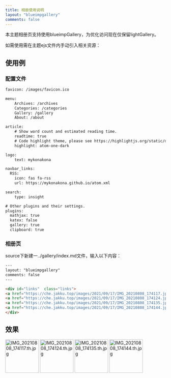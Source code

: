 ```yaml
---
title: 相册使用说明
layout: "blueimpgallery"
comments: false
---
```


本主题相册页支持使用blueimpGallery，为优化访问现在仅保留lightGallery。

如需使用需在主题ejs文件内手动引入相关资源：

## 使用例

### 配置文件

```html
favicon: /images/favicon.ico

menu:
    Archives: /archives
    Categories: /categories
    Gallery: /gallery
    About: /about

article:
    # Show word count and estimated reading time.
    readtime: true
    # Code highlight theme, please see https://highlightjs.org/static/demo/
    highlight: atom-one-dark    

logo:
    text: mykonakona

navbar_links:
  RSS:
    icon: fas fa-rss
    url: https://mykonakona.github.io/atom.xml

search:
    type: insight

# Other plugins and their settings.
plugins:
  mathjax: true
  katex: false
  gallery: true
  clipboard: true
```

### 相册页

source下新建一../gallery/index.md文件，输入以下内容：

```html
---
layout: "blueimpgallery"
comments: false
---

<div id="links"  class="links">
<a href="https://che.jakku.top/images/2021/09/17/IMG_20210808_174117.jpg"><img loading="lazy" width="105" height="105" src="https://che.jakku.top/images/2021/09/17/IMG_20210808_174117.th.jpg" alt="IMG_20210808_174117.th.jpg" border="0"></a>
<a href="https://che.jakku.top/images/2021/09/17/IMG_20210808_174124.jpg"><img loading="lazy" width="105" height="105" src="https://che.jakku.top/images/2021/09/17/IMG_20210808_174124.th.jpg" alt="IMG_20210808_174124.th.jpg" border="0"></a>
<a href="https://che.jakku.top/images/2021/09/17/IMG_20210808_174135.jpg"><img loading="lazy" width="105" height="105" src="https://che.jakku.top/images/2021/09/17/IMG_20210808_174135.th.jpg" alt="IMG_20210808_174135.th.jpg" border="0"></a>
<a href="https://che.jakku.top/images/2021/09/17/IMG_20210808_174144.jpg"><img loading="lazy" width="105" height="105" src="https://che.jakku.top/images/2021/09/17/IMG_20210808_174144.th.jpg" alt="IMG_20210808_174144.th.jpg" border="0"></a>
</div>
```

## 效果

<div id="links"  class="links">
<a href="https://che.jakku.top/images/2021/09/17/IMG_20210808_174117.jpg"><img loading="lazy" width="105" height="105" src="https://che.jakku.top/images/2021/09/17/IMG_20210808_174117.th.jpg" alt="IMG_20210808_174117.th.jpg" border="0"></a>
<a href="https://che.jakku.top/images/2021/09/17/IMG_20210808_174124.jpg"><img loading="lazy" width="105" height="105" src="https://che.jakku.top/images/2021/09/17/IMG_20210808_174124.th.jpg" alt="IMG_20210808_174124.th.jpg" border="0"></a>
<a href="https://che.jakku.top/images/2021/09/17/IMG_20210808_174135.jpg"><img loading="lazy" width="105" height="105" src="https://che.jakku.top/images/2021/09/17/IMG_20210808_174135.th.jpg" alt="IMG_20210808_174135.th.jpg" border="0"></a>
<a href="https://che.jakku.top/images/2021/09/17/IMG_20210808_174144.jpg"><img loading="lazy" width="105" height="105" src="https://che.jakku.top/images/2021/09/17/IMG_20210808_174144.th.jpg" alt="IMG_20210808_174144.th.jpg" border="0"></a>
</div>